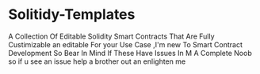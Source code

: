 # Solitidy-Templates
A Collection Of Editable Solidity Smart Contracts 
That Are Fully Custimizable an editable For your Use Case 
,I'm new To Smart Contract Development So Bear In Mind If These Have Issues In M A Complete Noob so if u see an issue help a brother out an enlighten me 
